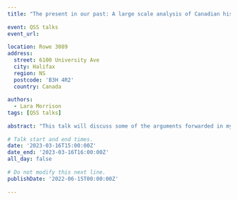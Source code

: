 ```yaml
---
title: "The present in our past: A large scale analysis of Canadian historiography"
 
event: QSS talks
event_url:
 
location: Rowe 3089
address:
  street: 6100 University Ave
  city: Halifax
  region: NS
  postcode: 'B3H 4R2'
  country: Canada
 
authors:
  - Lara Morrison
tags: [QSS talks]
 
abstract: "This talk will discuss some of the arguments forwarded in my upcoming thesis, which uses a bibliometric approach to understand the development of the Canadian historical field since the second half of the twentieth century. Using co-word occurrences and frequency rankings, I seek to understand characteristics and trends in the field, specifically analyzing the use of subject and geographic terms within journal publications. What are popular areas of research in Canadian history? How, and in which contexts, have they evolved? Central to this work is the idea that history is constructed and produced in various ways in the context of contemporary circumstances. These circumstances influence the ways historians draw on primary sources, philosophies, and previous scholarship to inform their research. While it is often evident how the past influences the present throughout history, this research aims to unearth ways in which the present actively informs our ideas of the past."
 
# Talk start and end times.
date: '2023-03-16T15:00:00Z'
date_end: '2023-03-16T16:00:00Z'
all_day: false
 
# Do not modify this next line.
publishDate: '2022-06-15T00:00:00Z'
 
---
```

